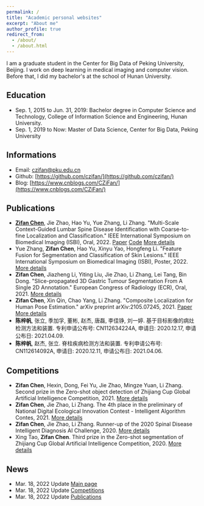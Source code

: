 ```yaml
---
permalink: /
title: "Academic personal websites"
excerpt: "About me"
author_profile: true
redirect_from: 
  - /about/
  - /about.html
---
```


I am a graduate student in the Center for Big Data of Peking University, Beijing. I work on deep learning in medical imaging and computer vision. Before that, I did my bachelor's at the school of Hunan University.

## Education
- Sep. 1, 2015 to Jun. 31, 2019: Bachelor degree in Computer Science and Technology, College of Information Science and Engineering, Hunan University.
- Sep. 1, 2019 to Now: Master of Data Science, Center for Big Data, Peking University

## Informations
- Email: czifan@pku.edu.cn
- Github: [https://github.com/czifan/](https://github.com/czifan/)
- Blog: [https://www.cnblogs.com/CZiFan/](https://www.cnblogs.com/CZiFan/)

## Publications
- <u>**Zifan Chen**</u>, Jie Zhao, Hao Yu, Yue Zhang, Li Zhang. "Multi-Scale Context-Guided Lumbar Spine Disease Identification with Coarse-to-fine Localization and Classification." IEEE International Symposium on Biomedical Imaging (ISBI), Oral, 2022. [Paper](https://arxiv.org/pdf/2203.08408.pdf) [Code](https://github.com/czifan/CCFNet.pytorch) [More details](https://czifan.github.io/publication/2022-03-16-ccfnet)
- Yue Zhang, **Zifan Chen**, Hao Yu, Xinyu Yao, Hongfeng Li. "Feature Fusion for Segmentation and Classification of Skin Lesions." IEEE International Symposium on Biomedical Imaging (ISBI), Poster, 2022. [More details](https://czifan.github.io/publication/2022-03-18-clnetzy)
- **Zifan Chen**, Jiazheng Li, Yiting Liu, Jie Zhao, Li Zhang, Lei Tang, Bin Dong. "Slice-propagated 3D Gastric Tumour Segmentation From A Single 2D Annotation." European Congress of Radiology (ECR), Oral, 2021. [More details](https://czifan.github.io/publication/2021-03-03-ecr)
- **Zifan Chen**, Xin Qin, Chao Yang, Li Zhang. "Composite Localization for Human Pose Estimation." arXiv preprint arXiv:2105.07245, 2021. [Paper](https://arxiv.org/pdf/2105.07245.pdf) [More details](https://czifan.github.io/publication/2021-05-15-clnet)
- **陈梓帆**, 张立, 季加孚, 董彬, 赵杰, 唐磊, 李佳铮, 刘一婷. 基于目标影像的病灶检测方法和装置. 专利申请公布号: CN112634224A, 申请日: 2020.12.17, 申请公布日: 2021.04.09.
- **陈梓帆**, 赵杰, 张立. 脊柱疾病检测方法和装置. 专利申请公布号: CN112614092A, 申请日: 2020.12.11, 申请公布日: 2021.04.06.

## Competitions
- **Zifan Chen**, Hexin, Dong, Fei Yu, Jie Zhao, Mingze Yuan, Li Zhang. Second prize in the Zero-shot object detection of Zhijiang Cup Global Artificial Intelligence Competition, 2021. [More details](https://czifan.github.io/https:/zhijiangcup.zhejianglab.com/zhijiang/match/details/id/7.html)
- **Zifan Chen**, Jie Zhao, Li Zhang. The 4th place in the preliminary of National Digital Ecological Innovation Contest - Intelligent Algorithm Contes, 2021. [More details](https://czifan.github.io/https:/tianchi.aliyun.com/competition/entrance/531860/introduction)
- **Zifan Chen**, Jie Zhao, Li Zhang. Runner-up of the 2020 Spinal Disease Intelligent Diagnosis AI Challenge, 2020. [More details](https://czifan.github.io/https:/tianchi.aliyun.com/competition/entrance/531796/introduction)
- Xing Tao, **Zifan Chen**. Third prize in the Zero-shot segmentation of Zhijiang Cup Global Artificial Intelligence Competition, 2020. [More details](https://czifan.github.io/https:/zhejianglab.aliyun.com/entrance/531816/rankingList/0)

## News
- Mar. 18, 2022 Update [Main page](https://czifan.github.io/)
- Mar. 18, 2022 Update [Competitions](https://czifan.github.io/talks/)
- Mar. 18, 2022 Update [Publications](https://czifan.github.io/publications/)

<!-- This is the front page of a website that is powered by the [academicpages template](https://github.com/academicpages/academicpages.github.io) and hosted on GitHub pages. [GitHub pages](https://pages.github.com) is a free service in which websites are built and hosted from code and data stored in a GitHub repository, automatically updating when a new commit is made to the respository. This template was forked from the [Minimal Mistakes Jekyll Theme](https://mmistakes.github.io/minimal-mistakes/) created by Michael Rose, and then extended to support the kinds of content that academics have: publications, talks, teaching, a portfolio, blog posts, and a dynamically-generated CV. You can fork [this repository](https://github.com/academicpages/academicpages.github.io) right now, modify the configuration and markdown files, add your own PDFs and other content, and have your own site for free, with no ads! An older version of this template powers my own personal website at [stuartgeiger.com](http://stuartgeiger.com), which uses [this Github repository](https://github.com/staeiou/staeiou.github.io).

A data-driven personal website
======
Like many other Jekyll-based GitHub Pages templates, academicpages makes you separate the website's content from its form. The content & metadata of your website are in structured markdown files, while various other files constitute the theme, specifying how to transform that content & metadata into HTML pages. You keep these various markdown (.md), YAML (.yml), HTML, and CSS files in a public GitHub repository. Each time you commit and push an update to the repository, the [GitHub pages](https://pages.github.com/) service creates static HTML pages based on these files, which are hosted on GitHub's servers free of charge.

Many of the features of dynamic content management systems (like Wordpress) can be achieved in this fashion, using a fraction of the computational resources and with far less vulnerability to hacking and DDoSing. You can also modify the theme to your heart's content without touching the content of your site. If you get to a point where you've broken something in Jekyll/HTML/CSS beyond repair, your markdown files describing your talks, publications, etc. are safe. You can rollback the changes or even delete the repository and start over -- just be sure to save the markdown files! Finally, you can also write scripts that process the structured data on the site, such as [this one](https://github.com/academicpages/academicpages.github.io/blob/master/talkmap.ipynb) that analyzes metadata in pages about talks to display [a map of every location you've given a talk](https://academicpages.github.io/talkmap.html).

Getting started
======
1. Register a GitHub account if you don't have one and confirm your e-mail (required!)
1. Fork [this repository](https://github.com/academicpages/academicpages.github.io) by clicking the "fork" button in the top right. 
1. Go to the repository's settings (rightmost item in the tabs that start with "Code", should be below "Unwatch"). Rename the repository "[your GitHub username].github.io", which will also be your website's URL.
1. Set site-wide configuration and create content & metadata (see below -- also see [this set of diffs](http://archive.is/3TPas) showing what files were changed to set up [an example site](https://getorg-testacct.github.io) for a user with the username "getorg-testacct")
1. Upload any files (like PDFs, .zip files, etc.) to the files/ directory. They will appear at https://[your GitHub username].github.io/files/example.pdf.  
1. Check status by going to the repository settings, in the "GitHub pages" section

Site-wide configuration
------
The main configuration file for the site is in the base directory in [_config.yml](https://github.com/academicpages/academicpages.github.io/blob/master/_config.yml), which defines the content in the sidebars and other site-wide features. You will need to replace the default variables with ones about yourself and your site's github repository. The configuration file for the top menu is in [_data/navigation.yml](https://github.com/academicpages/academicpages.github.io/blob/master/_data/navigation.yml). For example, if you don't have a portfolio or blog posts, you can remove those items from that navigation.yml file to remove them from the header. 

Create content & metadata
------
For site content, there is one markdown file for each type of content, which are stored in directories like _publications, _talks, _posts, _teaching, or _pages. For example, each talk is a markdown file in the [_talks directory](https://github.com/academicpages/academicpages.github.io/tree/master/_talks). At the top of each markdown file is structured data in YAML about the talk, which the theme will parse to do lots of cool stuff. The same structured data about a talk is used to generate the list of talks on the [Talks page](https://academicpages.github.io/talks), each [individual page](https://academicpages.github.io/talks/2012-03-01-talk-1) for specific talks, the talks section for the [CV page](https://academicpages.github.io/cv), and the [map of places you've given a talk](https://academicpages.github.io/talkmap.html) (if you run this [python file](https://github.com/academicpages/academicpages.github.io/blob/master/talkmap.py) or [Jupyter notebook](https://github.com/academicpages/academicpages.github.io/blob/master/talkmap.ipynb), which creates the HTML for the map based on the contents of the _talks directory).

**Markdown generator**

I have also created [a set of Jupyter notebooks](https://github.com/academicpages/academicpages.github.io/tree/master/markdown_generator
) that converts a CSV containing structured data about talks or presentations into individual markdown files that will be properly formatted for the academicpages template. The sample CSVs in that directory are the ones I used to create my own personal website at stuartgeiger.com. My usual workflow is that I keep a spreadsheet of my publications and talks, then run the code in these notebooks to generate the markdown files, then commit and push them to the GitHub repository.

How to edit your site's GitHub repository
------
Many people use a git client to create files on their local computer and then push them to GitHub's servers. If you are not familiar with git, you can directly edit these configuration and markdown files directly in the github.com interface. Navigate to a file (like [this one](https://github.com/academicpages/academicpages.github.io/blob/master/_talks/2012-03-01-talk-1.md) and click the pencil icon in the top right of the content preview (to the right of the "Raw | Blame | History" buttons). You can delete a file by clicking the trashcan icon to the right of the pencil icon. You can also create new files or upload files by navigating to a directory and clicking the "Create new file" or "Upload files" buttons. 

Example: editing a markdown file for a talk
![Editing a markdown file for a talk](/images/editing-talk.png)

For more info
------
More info about configuring academicpages can be found in [the guide](https://academicpages.github.io/markdown/). The [guides for the Minimal Mistakes theme](https://mmistakes.github.io/minimal-mistakes/docs/configuration/) (which this theme was forked from) might also be helpful. -->
